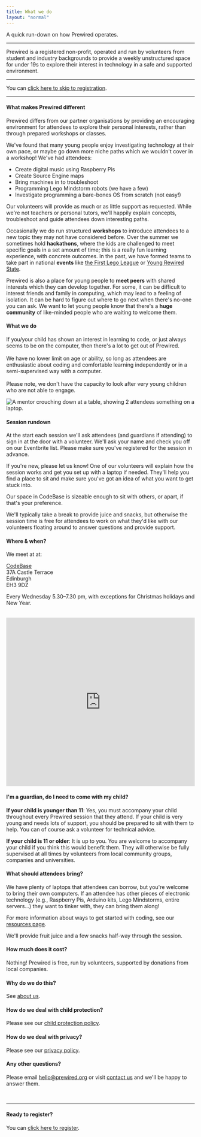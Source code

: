 ```yaml
---
title: What we do
layout: "normal"
---
```


A quick run-down on how Prewired operates.

---

Prewired is a registered non-profit, operated and run by volunteers from student and industry backgrounds to provide a weekly unstructured space for under 19s to explore their interest in technology in a safe and supported environment.

---

You can [click here to skip to registration](/register).

---

#### What makes Prewired different

Prewired differs from our partner organisations by providing an encouraging environment for attendees to explore their personal interests, rather than through prepared workshops or classes.

We've found that many young people enjoy investigating technology at their own pace, or maybe go down more niche paths which we wouldn't cover in a workshop! We've had attendees:

- Create digital music using Raspberry Pis
- Create Source Engine maps
- Bring machines in to troubleshoot
- Programming Lego Mindstorm robots (we have a few)
- Investigate programming a bare-bones OS from scratch (not easy!)

Our volunteers will provide as much or as little support as requested. While we're not teachers or personal tutors, we'll happily explain concepts, troubleshoot and guide attendees down interesting paths.

Occasionally we do run structured **workshops** to introduce attendees to a new topic they may not have considered before. Over the summer we sometimes hold **hackathons**, where the kids are challenged to meet specific goals in a set amount of time; this is a really fun learning experience, with concrete outcomes. In the past, we have formed teams to take part in national **events** like [the First Lego League](http://www.firstlegoleague.org/) or [Young Rewired State](https://yrs.io).

Prewired is also a place for young people to **meet peers** with shared interests which they can develop together. For some, it can be difficult to interest friends and family in computing, which may lead to a feeling of isolation. It can be hard to figure out where to go next when there's no-one you can ask. We want to let young people know that there's a **huge community** of like-minded people who are waiting to welcome them.

#### What we do

<div class="split">
    <div class="split-piece split-50">
        <p style="padding-left: 0">
            If you/your child has shown an interest in learning to code, or just always seems to be on the computer, then there's a lot to get out of Prewired.<br><br>
            We have no lower limit on age or ability, so long as attendees are enthusiastic about coding and comfortable learning independently or in a semi-supervised way with a computer. <br><br>
            Please note, we don't have the capacity to look after very young children who are not able to engage.
        </p>
    </div>
    <div class="split-piece split-center split-50 d-flex">
        <div class="img-container">
            <img src="/assets/images/misc/parent.jpg" alt="A mentor crouching down at a table, showing 2 attendees something on a laptop.">
        </div>
    </div>
</div>

#### Session rundown

At the start each session we'll ask attendees (and guardians if attending) to sign in at the door with a volunteer. We'll ask your name and check you off on our Eventbrite list. Please make sure you've registered for the session in advance.

If you're new, please let us know! One of our volunteers will explain how the session works and get you set up with a laptop if needed. They'll help you find a place to sit and make sure you've got an idea of what you want to get stuck into.

Our space in CodeBase is sizeable enough to sit with others, or apart, if that's your preference.

We'll typically take a break to provide juice and snacks, but otherwise the session time is free for attendees to work on what they'd like with our volunteers floating around to answer questions and provide support.

#### Where & when?

We meet at at:

[CodeBase](http://www.thisiscodebase.com)<br>
37A Castle Terrace<br>
Edinburgh<br>
EH3 9DZ<br>

Every Wednesday 5.30&ndash;7.30 pm, with exceptions for Christmas holidays and New Year.
<br><br>

<iframe src="https://www.google.com/maps/embed?pb=!1m18!1m12!1m3!1d2234.128264018967!2d-3.203938983923843!3d55.947148784453205!2m3!1f0!2f0!3f0!3m2!1i1024!2i768!4f13.1!3m3!1m2!1s0x4887c79907141f7b%3A0x2cdd7c59612e7600!2s37a%20Castle%20Terrace%2C%20Edinburgh%20EH3%209DZ%2C%20UK!5e0!3m2!1sen!2spt!4v1677271384106!5m2!1sen!2spt" width="100%" height="450" style="border:0;" allowfullscreen="" loading="lazy" referrerpolicy="no-referrer-when-downgrade"></iframe>

#### I'm a guardian, do I need to come with my child?

**If your child is younger than 11**: Yes, you must accompany your child throughout every Prewired session that they attend. If your child is very young and needs lots of support, you should be prepared to sit with them to help. You can of course ask a volunteer for technical advice.

**If your child is 11 or older**: It is up to you. You are welcome to accompany your child if you think this would benefit them. They will otherwise be fully supervised at all times by volunteers from local community groups, companies and universities.

#### What should attendees bring?

We have plenty of laptops that attendees can borrow, but you're welcome to bring their own computers. If an attendee has other pieces of electronic technology (e.g., Raspberry Pis, Arduino kits, Lego Mindstorms, entire servers...) they want to tinker with, they can bring them along! 

For more information about ways to get started with coding, see our [resources page](/resources).

We'll provide fruit juice and a few snacks half-way through the session. 

#### How much does it cost?

Nothing! Prewired is free, run by volunteers, supported by donations from local companies.

#### Why do we do this?

See [about us](/about-us#why-do-we-do-this).

#### How do we deal with child protection?

Please see our [child protection policy](/policy/child-protection).

#### How do we deal with privacy?

Please see our [privacy policy](/policy/privacy).

#### Any other questions?

Please email hello@prewired.org or visit [contact us](/contact-us) and we'll be happy to answer them.

<br>

---

#### Ready to register?

You can [click here to register](/register).